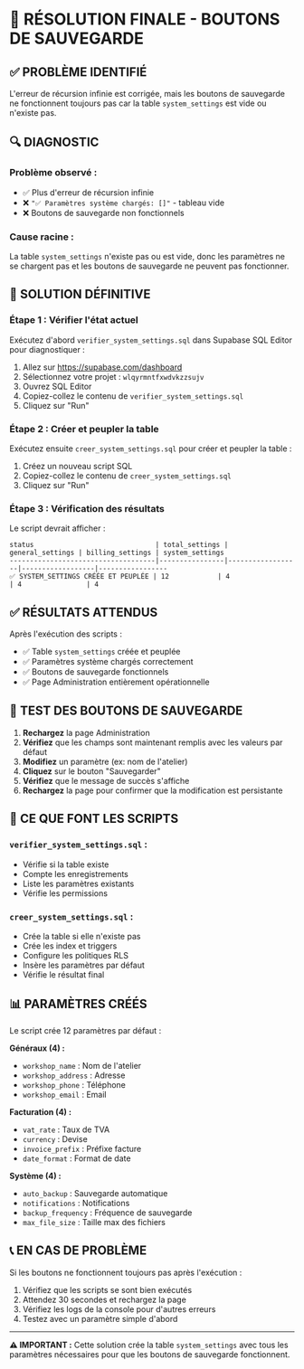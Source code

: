 # 🔧 RÉSOLUTION FINALE - BOUTONS DE SAUVEGARDE

## ✅ PROBLÈME IDENTIFIÉ
L'erreur de récursion infinie est corrigée, mais les boutons de sauvegarde ne fonctionnent toujours pas car la table `system_settings` est vide ou n'existe pas.

## 🔍 DIAGNOSTIC

### Problème observé :
- ✅ Plus d'erreur de récursion infinie
- ❌ `"✅ Paramètres système chargés: []"` - tableau vide
- ❌ Boutons de sauvegarde non fonctionnels

### Cause racine :
La table `system_settings` n'existe pas ou est vide, donc les paramètres ne se chargent pas et les boutons de sauvegarde ne peuvent pas fonctionner.

## 🎯 SOLUTION DÉFINITIVE

### Étape 1 : Vérifier l'état actuel
Exécutez d'abord `verifier_system_settings.sql` dans Supabase SQL Editor pour diagnostiquer :

1. Allez sur https://supabase.com/dashboard
2. Sélectionnez votre projet : `wlqyrmntfxwdvkzzsujv`
3. Ouvrez SQL Editor
4. Copiez-collez le contenu de `verifier_system_settings.sql`
5. Cliquez sur "Run"

### Étape 2 : Créer et peupler la table
Exécutez ensuite `creer_system_settings.sql` pour créer et peupler la table :

1. Créez un nouveau script SQL
2. Copiez-collez le contenu de `creer_system_settings.sql`
3. Cliquez sur "Run"

### Étape 3 : Vérification des résultats
Le script devrait afficher :
```
status                              | total_settings | general_settings | billing_settings | system_settings
------------------------------------|----------------|------------------|------------------|-----------------
✅ SYSTEM_SETTINGS CRÉÉE ET PEUPLÉE | 12            | 4                | 4                | 4
```

## ✅ RÉSULTATS ATTENDUS

Après l'exécution des scripts :
- ✅ Table `system_settings` créée et peuplée
- ✅ Paramètres système chargés correctement
- ✅ Boutons de sauvegarde fonctionnels
- ✅ Page Administration entièrement opérationnelle

## 🧪 TEST DES BOUTONS DE SAUVEGARDE

1. **Rechargez** la page Administration
2. **Vérifiez** que les champs sont maintenant remplis avec les valeurs par défaut
3. **Modifiez** un paramètre (ex: nom de l'atelier)
4. **Cliquez** sur le bouton "Sauvegarder"
5. **Vérifiez** que le message de succès s'affiche
6. **Rechargez** la page pour confirmer que la modification est persistante

## 🔧 CE QUE FONT LES SCRIPTS

### `verifier_system_settings.sql` :
- Vérifie si la table existe
- Compte les enregistrements
- Liste les paramètres existants
- Vérifie les permissions

### `creer_system_settings.sql` :
- Crée la table si elle n'existe pas
- Crée les index et triggers
- Configure les politiques RLS
- Insère les paramètres par défaut
- Vérifie le résultat final

## 📊 PARAMÈTRES CRÉÉS

Le script crée 12 paramètres par défaut :

**Généraux (4) :**
- `workshop_name` : Nom de l'atelier
- `workshop_address` : Adresse
- `workshop_phone` : Téléphone
- `workshop_email` : Email

**Facturation (4) :**
- `vat_rate` : Taux de TVA
- `currency` : Devise
- `invoice_prefix` : Préfixe facture
- `date_format` : Format de date

**Système (4) :**
- `auto_backup` : Sauvegarde automatique
- `notifications` : Notifications
- `backup_frequency` : Fréquence de sauvegarde
- `max_file_size` : Taille max des fichiers

## 📞 EN CAS DE PROBLÈME

Si les boutons ne fonctionnent toujours pas après l'exécution :
1. Vérifiez que les scripts se sont bien exécutés
2. Attendez 30 secondes et rechargez la page
3. Vérifiez les logs de la console pour d'autres erreurs
4. Testez avec un paramètre simple d'abord

---

**⚠️ IMPORTANT :** Cette solution crée la table `system_settings` avec tous les paramètres nécessaires pour que les boutons de sauvegarde fonctionnent.
